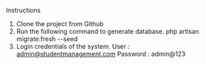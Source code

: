 Instructions 

1. Clone the project from Github
2. Run the following command to generate database.
    php artisan migrate:fresh --seed
3. Login credentials of the system.
    User     : admin@studentmanagement.com
    Password : admin@123